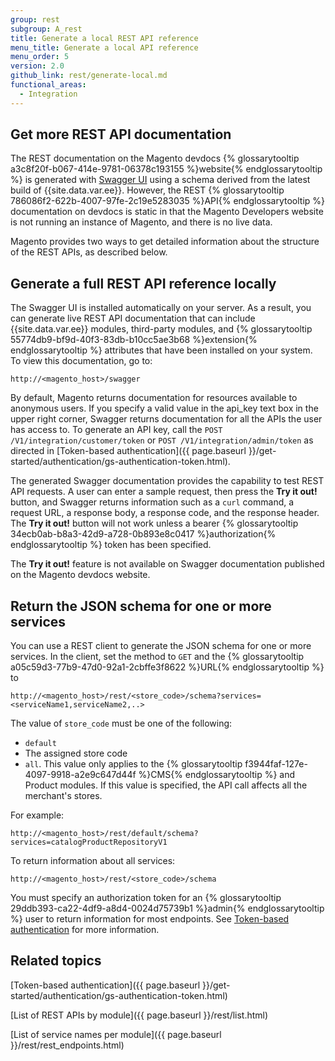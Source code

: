 ```yaml
---
group: rest
subgroup: A_rest
title: Generate a local REST API reference
menu_title: Generate a local API reference
menu_order: 5
version: 2.0
github_link: rest/generate-local.md
functional_areas:
  - Integration
---
```


## Get more REST API documentation

The REST documentation on the Magento devdocs {% glossarytooltip a3c8f20f-b067-414e-9781-06378c193155 %}website{% endglossarytooltip %} is generated with [Swagger UI](http://swagger.io) using a schema derived from the latest build of {{site.data.var.ee}}. However, the REST {% glossarytooltip 786086f2-622b-4007-97fe-2c19e5283035 %}API{% endglossarytooltip %} documentation on devdocs is static in that the Magento Developers website is not running an instance of Magento, and there is no live data.

Magento provides two ways to get detailed information about the structure of the REST APIs, as described below.

## Generate a full REST API reference locally

The Swagger UI is installed automatically on your server. As a result, you can generate live REST API documentation that can include {{site.data.var.ee}} modules, third-party modules, and {% glossarytooltip 55774db9-bf9d-40f3-83db-b10cc5ae3b68 %}extension{% endglossarytooltip %} attributes that have been installed on your system. To view this documentation, go to:

`http://<magento_host>/swagger`

By default, Magento returns documentation for resources available to anonymous users. If you specify a valid value in the api_key text box in the upper right corner, Swagger returns documentation for all the APIs the user has access to. To generate an API key, call the `POST /V1/integration/customer/token` or `POST /V1/integration/admin/token` as directed in [Token-based authentication]({{ page.baseurl }}/get-started/authentication/gs-authentication-token.html).

The generated Swagger documentation provides the capability to test REST API requests. A user can enter a sample request, then press the **Try it out!** button, and Swagger returns information such as a `curl` command, a request URL, a response body, a response code, and the response header. The **Try it out!** button will not work unless a bearer {% glossarytooltip 34ecb0ab-b8a3-42d9-a728-0b893e8c0417 %}authorization{% endglossarytooltip %} token has been specified.

<div class="bs-callout bs-callout-info" id="info">
  <p>The <b>Try it out!</b> feature is not available on Swagger documentation published on the Magento devdocs website.</p>
</div>

## Return the JSON schema for one or more services

You can use a REST client to generate the JSON schema for one or more services. In the client, set the method to `GET` and the {% glossarytooltip a05c59d3-77b9-47d0-92a1-2cbffe3f8622 %}URL{% endglossarytooltip %} to

`http://<magento_host>/rest/<store_code>/schema?services=<serviceName1,serviceName2,..>`

The value of `store_code` must be one of the following:

* `default`
* The assigned store code
* `all`. This value only applies to the {% glossarytooltip f3944faf-127e-4097-9918-a2e9c647d44f %}CMS{% endglossarytooltip %} and Product modules. If this value is specified, the API call affects all the merchant's stores.

For example:

`http://<magento_host>/rest/default/schema?services=catalogProductRepositoryV1`

To return information about all services:

`http://<magento_host>/rest/<store_code>/schema`

<div class="bs-callout bs-callout-info" id="info">

<p>You must specify an authorization token for an {% glossarytooltip 29ddb393-ca22-4df9-a8d4-0024d75739b1 %}admin{% endglossarytooltip %} user to return information for most endpoints. See <a href="{{ page.baseurl }}/get-started/authentication/gs-authentication-token.html">Token-based authentication</a> for more information. </p>
</div>

## Related topics

[Token-based authentication]({{ page.baseurl }}/get-started/authentication/gs-authentication-token.html)

[List of REST APIs by module]({{ page.baseurl }}/rest/list.html)

[List of service names per module]({{ page.baseurl }}/rest/rest_endpoints.html)
